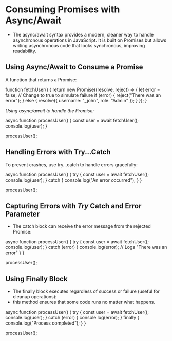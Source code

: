 # Consuming Promises with Async/Await
- The async/await syntax provides a modern, cleaner way to handle asynchronous operations in JavaScript. It is built on Promises but allows writing asynchronous code that looks synchronous, improving readability.

## Using Async/Await to Consume a Promise
A function that returns a Promise:

function fetchUser() {
  return new Promise((resolve, reject) => {
    let error = false; // Change to true to simulate failure
    if (error) {
      reject("There was an error");
    } else {
      resolve({ username: "_john", role: "Admin" });
    }
  });
}

*Using async/await to handle the Promise:*

async function processUser() {
  const user = await fetchUser();
  console.log(user);
}

processUser();

## Handling Errors with Try...Catch
To prevent crashes, use try...catch to handle errors gracefully:

async function processUser() {
  try {
    const user = await fetchUser();
    console.log(user);
  } catch {
    console.log("An error occurred");
  }
}

processUser();

## Capturing Errors with *Try* Catch and Error Parameter
- The catch block can receive the error message from the rejected Promise:

async function processUser() {
  try {
    const user = await fetchUser();
    console.log(user);
  } catch (error) {
    console.log(error); // Logs "There was an error"
  }
}

processUser();

## Using Finally Block
- The finally block executes regardless of success or failure (useful for cleanup operations):
- this method ensures that some code runs no matter what happens.

async function processUser() {
  try {
    const user = await fetchUser();
    console.log(user);
  } catch (error) {
    console.log(error);
  } finally {
    console.log("Process completed");
  }
}

processUser();



